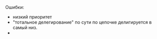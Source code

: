 Ошибки:
- низкий приоритет
- "тотальное делегирование" по сути по цепочке делигируется в самый низ.
- 
